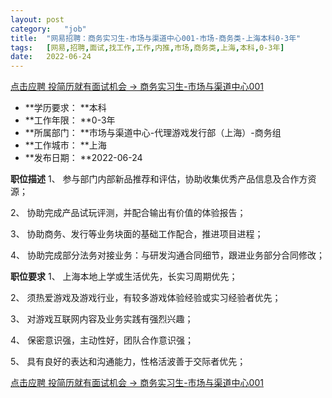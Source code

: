 ```yaml
---
layout:	post
category:	"job"
title:	"网易招聘：商务实习生-市场与渠道中心001-市场-商务类-上海本科0-3年"
tags:	[网易,招聘,面试,找工作,工作,内推,市场,商务类,上海,本科,0-3年]
date:	2022-06-24
---
```


[点击应聘 投简历就有面试机会 -> 商务实习生-市场与渠道中心001](http://mobile.bole.netease.com/bole/boleDetail?id=41066&employeeId=346f03c3cda5f04c&key=all)



- **学历要求： **本科
- **工作年限： **0-3年
- **所属部门： **市场与渠道中心-代理游戏发行部（上海）-商务组
- **工作城市： **上海
- **发布日期： **2022-06-24



**职位描述**
1、 参与部门内部新品推荐和评估，协助收集优秀产品信息及合作方资源；

2、 协助完成产品试玩评测，并配合输出有价值的体验报告；

3、 协助商务、发行等业务块面的基础工作配合，推进项目进程；

4、 协助完成部分法务对接业务：与研发沟通合同细节，跟进业务部分合同修改；



**职位要求**
1、 上海本地上学或生活优先，长实习周期优先；

2、 须热爱游戏及游戏行业，有较多游戏体验经验或实习经验者优先；

3、 对游戏互联网内容及业务实践有强烈兴趣；

4、 保密意识强，主动性好，团队合作意识强；

5、 具有良好的表达和沟通能力，性格活波善于交际者优先；



[点击应聘 投简历就有面试机会 -> 商务实习生-市场与渠道中心001](http://mobile.bole.netease.com/bole/boleDetail?id=41066&employeeId=346f03c3cda5f04c&key=all)